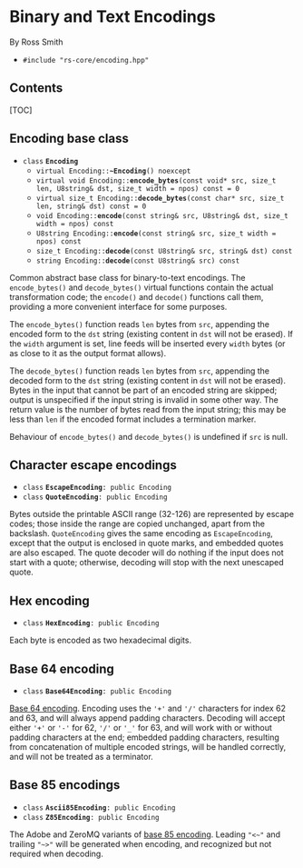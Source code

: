 # Binary and Text Encodings #

By Ross Smith

* `#include "rs-core/encoding.hpp"`

## Contents ##

[TOC]

## Encoding base class ##

* `class` **`Encoding`**
    * `virtual Encoding::`**`~Encoding`**`() noexcept`
    * `virtual void Encoding::`**`encode_bytes`**`(const void* src, size_t len, U8string& dst, size_t width = npos) const = 0`
    * `virtual size_t Encoding::`**`decode_bytes`**`(const char* src, size_t len, string& dst) const = 0`
    * `void Encoding::`**`encode`**`(const string& src, U8string& dst, size_t width = npos) const`
    * `U8string Encoding::`**`encode`**`(const string& src, size_t width = npos) const`
    * `size_t Encoding::`**`decode`**`(const U8string& src, string& dst) const`
    * `string Encoding::`**`decode`**`(const U8string& src) const`

Common abstract base class for binary-to-text encodings. The `encode_bytes()`
and `decode_bytes()` virtual functions contain the actual transformation code;
the `encode()` and `decode()` functions call them, providing a more convenient
interface for some purposes.

The `encode_bytes()` function reads `len` bytes from `src`, appending the
encoded form to the `dst` string (existing content in `dst` will not be
erased). If the `width` argument is set, line feeds will be inserted every
`width` bytes (or as close to it as the output format allows).

The `decode_bytes()` function reads `len` bytes from `src`, appending the
decoded form to the `dst` string (existing content in `dst` will not be
erased). Bytes in the input that cannot be part of an encoded string are
skipped; output is unspecified if the input string is invalid in some other
way. The return value is the number of bytes read from the input string; this
may be less than `len` if the encoded format includes a termination marker.

Behaviour of `encode_bytes()` and `decode_bytes()` is undefined if `src` is
null.

## Character escape encodings ##

* `class` **`EscapeEncoding`**`: public Encoding`
* `class` **`QuoteEncoding`**`: public Encoding`

Bytes outside the printable ASCII range (32-126) are represented by escape
codes; those inside the range are copied unchanged, apart from the backslash.
`QuoteEncoding` gives the same encoding as `EscapeEncoding`, except that the
output is enclosed in quote marks, and embedded quotes are also escaped. The
quote decoder will do nothing if the input does not start with a quote;
otherwise, decoding will stop with the next unescaped quote.

## Hex encoding ##

* `class` **`HexEncoding`**`: public Encoding`

Each byte is encoded as two hexadecimal digits.

## Base 64 encoding ##

* `class` **`Base64Encoding`**`: public Encoding`

[Base 64 encoding](https://en.wikipedia.org/wiki/Base64). Encoding uses the
`'+'` and `'/'` characters for index 62 and 63, and will always append padding
characters. Decoding will accept either `'+'` or `'-'` for 62, `'/'` or `'_'`
for 63, and will work with or without padding characters at the end; embedded
padding characters, resulting from concatenation of multiple encoded strings,
will be handled correctly, and will not be treated as a terminator.

## Base 85 encodings ##

* `class` **`Ascii85Encoding`**`: public Encoding`
* `class` **`Z85Encoding`**`: public Encoding`

The Adobe and ZeroMQ variants of [base 85
encoding](https://en.wikipedia.org/wiki/Ascii85). Leading `"<~"` and trailing
`"~>"` will be generated when encoding, and recognized but not required when
decoding.
